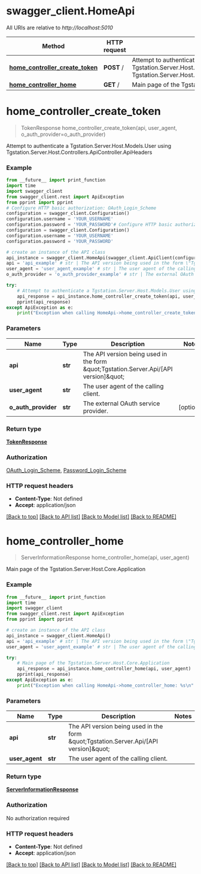 # swagger_client.HomeApi

All URIs are relative to *http://localhost:5010*

Method | HTTP request | Description
------------- | ------------- | -------------
[**home_controller_create_token**](HomeApi.md#home_controller_create_token) | **POST** / | Attempt to authenticate a Tgstation.Server.Host.Models.User using Tgstation.Server.Host.Controllers.ApiController.ApiHeaders
[**home_controller_home**](HomeApi.md#home_controller_home) | **GET** / | Main page of the Tgstation.Server.Host.Core.Application

# **home_controller_create_token**
> TokenResponse home_controller_create_token(api, user_agent, o_auth_provider=o_auth_provider)

Attempt to authenticate a Tgstation.Server.Host.Models.User using Tgstation.Server.Host.Controllers.ApiController.ApiHeaders

### Example
```python
from __future__ import print_function
import time
import swagger_client
from swagger_client.rest import ApiException
from pprint import pprint
# Configure HTTP basic authorization: OAuth_Login_Scheme
configuration = swagger_client.Configuration()
configuration.username = 'YOUR_USERNAME'
configuration.password = 'YOUR_PASSWORD'# Configure HTTP basic authorization: Password_Login_Scheme
configuration = swagger_client.Configuration()
configuration.username = 'YOUR_USERNAME'
configuration.password = 'YOUR_PASSWORD'

# create an instance of the API class
api_instance = swagger_client.HomeApi(swagger_client.ApiClient(configuration))
api = 'api_example' # str | The API version being used in the form \"Tgstation.Server.Api/[API version]\"
user_agent = 'user_agent_example' # str | The user agent of the calling client.
o_auth_provider = 'o_auth_provider_example' # str | The external OAuth service provider. (optional)

try:
    # Attempt to authenticate a Tgstation.Server.Host.Models.User using Tgstation.Server.Host.Controllers.ApiController.ApiHeaders
    api_response = api_instance.home_controller_create_token(api, user_agent, o_auth_provider=o_auth_provider)
    pprint(api_response)
except ApiException as e:
    print("Exception when calling HomeApi->home_controller_create_token: %s\n" % e)
```

### Parameters

Name | Type | Description  | Notes
------------- | ------------- | ------------- | -------------
 **api** | **str**| The API version being used in the form \&quot;Tgstation.Server.Api/[API version]\&quot; | 
 **user_agent** | **str**| The user agent of the calling client. | 
 **o_auth_provider** | **str**| The external OAuth service provider. | [optional] 

### Return type

[**TokenResponse**](TokenResponse.md)

### Authorization

[OAuth_Login_Scheme](../README.md#OAuth_Login_Scheme), [Password_Login_Scheme](../README.md#Password_Login_Scheme)

### HTTP request headers

 - **Content-Type**: Not defined
 - **Accept**: application/json

[[Back to top]](#) [[Back to API list]](../README.md#documentation-for-api-endpoints) [[Back to Model list]](../README.md#documentation-for-models) [[Back to README]](../README.md)

# **home_controller_home**
> ServerInformationResponse home_controller_home(api, user_agent)

Main page of the Tgstation.Server.Host.Core.Application

### Example
```python
from __future__ import print_function
import time
import swagger_client
from swagger_client.rest import ApiException
from pprint import pprint

# create an instance of the API class
api_instance = swagger_client.HomeApi()
api = 'api_example' # str | The API version being used in the form \"Tgstation.Server.Api/[API version]\"
user_agent = 'user_agent_example' # str | The user agent of the calling client.

try:
    # Main page of the Tgstation.Server.Host.Core.Application
    api_response = api_instance.home_controller_home(api, user_agent)
    pprint(api_response)
except ApiException as e:
    print("Exception when calling HomeApi->home_controller_home: %s\n" % e)
```

### Parameters

Name | Type | Description  | Notes
------------- | ------------- | ------------- | -------------
 **api** | **str**| The API version being used in the form \&quot;Tgstation.Server.Api/[API version]\&quot; | 
 **user_agent** | **str**| The user agent of the calling client. | 

### Return type

[**ServerInformationResponse**](ServerInformationResponse.md)

### Authorization

No authorization required

### HTTP request headers

 - **Content-Type**: Not defined
 - **Accept**: application/json

[[Back to top]](#) [[Back to API list]](../README.md#documentation-for-api-endpoints) [[Back to Model list]](../README.md#documentation-for-models) [[Back to README]](../README.md)

